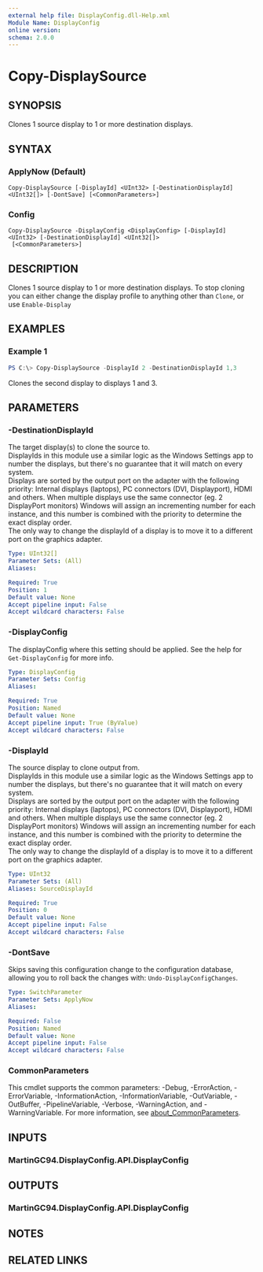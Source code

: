 ```yaml
---
external help file: DisplayConfig.dll-Help.xml
Module Name: DisplayConfig
online version:
schema: 2.0.0
---
```


# Copy-DisplaySource

## SYNOPSIS
Clones 1 source display to 1 or more destination displays.

## SYNTAX

### ApplyNow (Default)
```
Copy-DisplaySource [-DisplayId] <UInt32> [-DestinationDisplayId] <UInt32[]> [-DontSave] [<CommonParameters>]
```

### Config
```
Copy-DisplaySource -DisplayConfig <DisplayConfig> [-DisplayId] <UInt32> [-DestinationDisplayId] <UInt32[]>
 [<CommonParameters>]
```

## DESCRIPTION
Clones 1 source display to 1 or more destination displays.
To stop cloning you can either change the display profile to anything other than `Clone`, or use `Enable-Display`

## EXAMPLES

### Example 1
```powershell
PS C:\> Copy-DisplaySource -DisplayId 2 -DestinationDisplayId 1,3
```

Clones the second display to displays 1 and 3.

## PARAMETERS

### -DestinationDisplayId
The target display(s) to clone the source to.  
DisplayIds in this module use a similar logic as the Windows Settings app to number the displays, but there's no guarantee that it will match on every system.  
Displays are sorted by the output port on the adapter with the following priority: Internal displays (laptops), PC connectors (DVI, Displayport), HDMI and others.
When multiple displays use the same connector (eg. 2 DisplayPort monitors) Windows will assign an incrementing number for each instance, and this number is combined with the priority to determine the exact display order.  
The only way to change the displayId of a display is to move it to a different port on the graphics adapter.

```yaml
Type: UInt32[]
Parameter Sets: (All)
Aliases:

Required: True
Position: 1
Default value: None
Accept pipeline input: False
Accept wildcard characters: False
```

### -DisplayConfig
The displayConfig where this setting should be applied. See the help for `Get-DisplayConfig` for more info.

```yaml
Type: DisplayConfig
Parameter Sets: Config
Aliases:

Required: True
Position: Named
Default value: None
Accept pipeline input: True (ByValue)
Accept wildcard characters: False
```

### -DisplayId
The source display to clone output from.  
DisplayIds in this module use a similar logic as the Windows Settings app to number the displays, but there's no guarantee that it will match on every system.  
Displays are sorted by the output port on the adapter with the following priority: Internal displays (laptops), PC connectors (DVI, Displayport), HDMI and others.
When multiple displays use the same connector (eg. 2 DisplayPort monitors) Windows will assign an incrementing number for each instance, and this number is combined with the priority to determine the exact display order.  
The only way to change the displayId of a display is to move it to a different port on the graphics adapter.

```yaml
Type: UInt32
Parameter Sets: (All)
Aliases: SourceDisplayId

Required: True
Position: 0
Default value: None
Accept pipeline input: False
Accept wildcard characters: False
```

### -DontSave
Skips saving this configuration change to the configuration database, allowing you to roll back the changes with: `Undo-DisplayConfigChanges`.

```yaml
Type: SwitchParameter
Parameter Sets: ApplyNow
Aliases:

Required: False
Position: Named
Default value: None
Accept pipeline input: False
Accept wildcard characters: False
```

### CommonParameters
This cmdlet supports the common parameters: -Debug, -ErrorAction, -ErrorVariable, -InformationAction, -InformationVariable, -OutVariable, -OutBuffer, -PipelineVariable, -Verbose, -WarningAction, and -WarningVariable. For more information, see [about_CommonParameters](http://go.microsoft.com/fwlink/?LinkID=113216).

## INPUTS

### MartinGC94.DisplayConfig.API.DisplayConfig

## OUTPUTS

### MartinGC94.DisplayConfig.API.DisplayConfig

## NOTES

## RELATED LINKS
